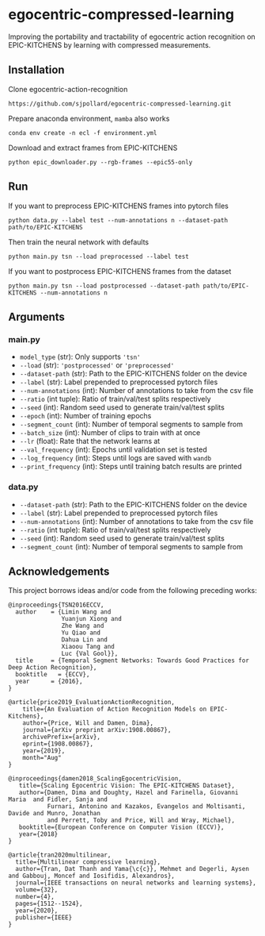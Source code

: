 # egocentric-compressed-learning

Improving the portability and tractability of egocentric action recognition on EPIC-KITCHENS by learning with compressed measurements.

## Installation

Clone egocentric-action-recognition

```
https://github.com/sjpollard/egocentric-compressed-learning.git
```

Prepare anaconda environment, `mamba` also works

```
conda env create -n ecl -f environment.yml
```

Download and extract frames from EPIC-KITCHENS

```
python epic_downloader.py --rgb-frames --epic55-only
```

## Run

If you want to preprocess EPIC-KITCHENS frames into pytorch files

```
python data.py --label test --num-annotations n --dataset-path path/to/EPIC-KITCHENS
```

Then train the neural network with defaults

```
python main.py tsn --load preprocessed --label test
```

If you want to postprocess EPIC-KITCHENS frames from the dataset

```
python main.py tsn --load postprocessed --dataset-path path/to/EPIC-KITCHENS --num-annotations n
```

## Arguments

### main.py

- `model_type` (str): Only supports `'tsn'`
- `--load` (str): `'postprocessed'` or `'preprocessed'`
- `--dataset-path` (str): Path to the EPIC-KITCHENS folder on the device
- `--label` (str): Label prepended to preprocessed pytorch files
- `--num-annotations` (int): Number of annotations to take from the csv file
- `--ratio` (int tuple): Ratio of train/val/test splits respectively
- `--seed` (int): Random seed used to generate train/val/test splits
- `--epoch` (int): Number of training epochs
- `--segment_count` (int): Number of temporal segments to sample from
- `--batch_size` (int): Number of clips to train with at once
- `--lr` (float): Rate that the network learns at
- `--val_frequency` (int): Epochs until validation set is tested
- `--log_frequency` (int): Steps until logs are saved with `wandb`
- `--print_frequency` (int): Steps until training batch results are printed

### data.py

- `--dataset-path` (str): Path to the EPIC-KITCHENS folder on the device
- `--label` (str): Label prepended to preprocessed pytorch files
- `--num-annotations` (int): Number of annotations to take from the csv file
- `--ratio` (int tuple): Ratio of train/val/test splits respectively
- `--seed` (int): Random seed used to generate train/val/test splits
- `--segment_count` (int): Number of temporal segments to sample from

## Acknowledgements
This project borrows ideas and/or code from the following preceding works:

```
@inproceedings{TSN2016ECCV,
  author    = {Limin Wang and
               Yuanjun Xiong and
               Zhe Wang and
               Yu Qiao and
               Dahua Lin and
               Xiaoou Tang and
               Luc {Val Gool}},
  title     = {Temporal Segment Networks: Towards Good Practices for Deep Action Recognition},
  booktitle   = {ECCV},
  year      = {2016},
}
```
```
@article{price2019_EvaluationActionRecognition,
    title={An Evaluation of Action Recognition Models on EPIC-Kitchens},
    author={Price, Will and Damen, Dima},
    journal={arXiv preprint arXiv:1908.00867},
    archivePrefix={arXiv},
    eprint={1908.00867},
    year={2019},
    month="Aug"
}
```
```
@inproceedings{damen2018_ScalingEgocentricVision,
   title={Scaling Egocentric Vision: The EPIC-KITCHENS Dataset},
   author={Damen, Dima and Doughty, Hazel and Farinella, Giovanni Maria  and Fidler, Sanja and
           Furnari, Antonino and Kazakos, Evangelos and Moltisanti, Davide and Munro, Jonathan
           and Perrett, Toby and Price, Will and Wray, Michael},
   booktitle={European Conference on Computer Vision (ECCV)},
   year={2018}
}
```
```
@article{tran2020multilinear,
  title={Multilinear compressive learning},
  author={Tran, Dat Thanh and Yama{\c{c}}, Mehmet and Degerli, Aysen and Gabbouj, Moncef and Iosifidis, Alexandros},
  journal={IEEE transactions on neural networks and learning systems},
  volume={32},
  number={4},
  pages={1512--1524},
  year={2020},
  publisher={IEEE}
}
```
